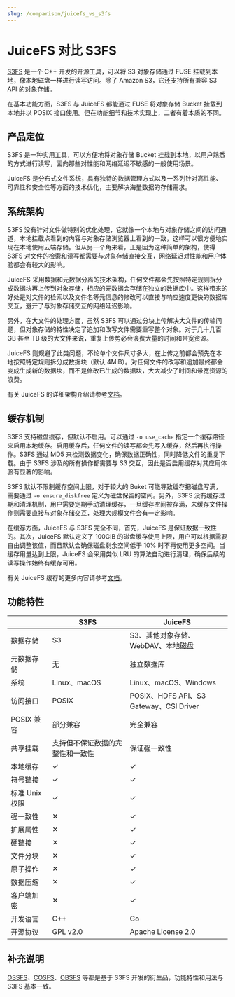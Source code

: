 ```yaml
---
slug: /comparison/juicefs_vs_s3fs
---
```


# JuiceFS 对比 S3FS

[S3FS](https://github.com/s3fs-fuse/s3fs-fuse) 是一个 C++ 开发的开源工具，可以将 S3 对象存储通过 FUSE 挂载到本地，像本地磁盘一样进行读写访问。除了 Amazon S3，它还支持所有兼容 S3 API 的对象存储。

在基本功能方面，S3FS 与 JuiceFS 都能通过 FUSE 将对象存储 Bucket 挂载到本地并以 POSIX 接口使用。但在功能细节和技术实现上，二者有着本质的不同。

## 产品定位

S3FS 是一种实用工具，可以方便地将对象存储 Bucket 挂载到本地，以用户熟悉的方式进行读写，面向那些对性能和网络延迟不敏感的一般使用场景。

JuiceFS 是分布式文件系统，具有独特的数据管理方式以及一系列针对高性能、可靠性和安全性等方面的技术优化，主要解决海量数据的存储需求。

## 系统架构

S3FS 没有针对文件做特别的优化处理，它就像一个本地与对象存储之间的访问通道，本地挂载点看到的内容与对象存储浏览器上看到的一致，这样可以很方便地实现在本地使用云端存储。但从另一个角来看，正是因为这种简单的架构，使得 S3FS 对文件的检索和读写都需要与对象存储直接交互，网络延迟对性能和用户体验都会有较大的影响。

JuiceFS 采用数据和元数据分离的技术架构，任何文件都会先按照特定规则拆分成数据块再上传到对象存储，相应的元数据会存储在独立的数据库中。这样带来的好处是对文件的检索以及文件名等元信息的修改可以直接与响应速度更快的数据库交互，避开了与对象存储交互的网络延迟影响。

另外，在大文件的处理方面，虽然 S3FS 可以通过分块上传解决大文件的传输问题，但对象存储的特性决定了追加和改写文件需要重写整个对象。对于几十几百 GB 甚至 TB 级的大文件来说，重复上传势必会浪费大量的时间和带宽资源。

JuiceFS 则规避了此类问题，不论单个文件尺寸多大，在上传之前都会预先在本地按照特定规则拆分成数据块（默认 4MiB）。对任何文件的改写和追加最终都会变成生成新的数据块，而不是修改已生成的数据块，大大减少了时间和带宽资源的浪费。

有关 JuiceFS 的详细架构介绍请参考[文档](../../introduction/architecture.md)。

## 缓存机制

S3FS 支持磁盘缓存，但默认不启用。可以通过 `-o use_cache` 指定一个缓存路径来启用本地缓存。启用缓存后，任何文件的读写都会先写入缓存，然后再执行操作。S3FS 通过 MD5 来检测数据变化，确保数据正确性，同时降低文件的重复下载。由于 S3FS 涉及的所有操作都需要与 S3 交互，因此是否启用缓存对其应用体验有显著的影响。

S3FS 默认不限制缓存空间上限，对于较大的 Buket 可能导致缓存把磁盘写满，需要通过 `-o ensure_diskfree` 定义为磁盘保留的空间。另外，S3FS 没有缓存过期和清理机制，用户需要定期手动清理缓存，一旦缓存空间被存满，未缓存文件操作则需要直接与对象存储交互，处理大规模文件会有一定影响。

在缓存方面，JuiceFS 与 S3FS 完全不同，首先，JuiceFS 是保证数据一致性的。其次，JuiceFS 默认定义了 100GiB 的磁盘缓存使用上限，用户可以根据需要自由调整该值，而且默认会确保磁盘剩余空间低于 10% 时不再使用更多空间。当缓存用量达到上限，JuiceFS 会采用类似 LRU 的算法自动进行清理，确保后续的读写操作始终有缓存可用。

有关 JuiceFS 缓存的更多内容请参考[文档](../../administration/cache_management.md)。

## 功能特性

|                | S3FS                             | JuiceFS                                 |
|----------------|----------------------------------|-----------------------------------------|
| 数据存储       | S3                               | S3、其他对象存储、WebDAV、本地磁盘      |
| 元数据存储     | 无                               | 独立数据库                              |
| 系统           | Linux、macOS                     | Linux、macOS、Windows                   |
| 访问接口       | POSIX                            | POSIX、HDFS API、S3 Gateway、CSI Driver |
| POSIX 兼容     | 部分兼容                         | 完全兼容                                |
| 共享挂载       | 支持但不保证数据的完整性和一致性 | 保证强一致性                            |
| 本地缓存       | ✓                                | ✓                                       |
| 符号链接       | ✓                                | ✓                                       |
| 标准 Unix 权限 | ✓                                | ✓                                       |
| 强一致性       | ✕                                | ✓                                       |
| 扩展属性       | ✕                                | ✓                                       |
| 硬链接         | ✕                                | ✓                                       |
| 文件分块       | ✕                                | ✓                                       |
| 原子操作       | ✕                                | ✓                                       |
| 数据压缩       | ✕                                | ✓                                       |
| 客户端加密     | ✕                                | ✓                                       |
| 开发语言       | C++                              | Go                                      |
| 开源协议       | GPL v2.0                         | Apache License 2.0                      |

## 补充说明

[OSSFS](https://github.com/aliyun/ossfs)、[COSFS](https://github.com/tencentyun/cosfs)、[OBSFS](https://github.com/huaweicloud/huaweicloud-obs-obsfs) 等都是基于 S3FS 开发的衍生品，功能特性和用法与 S3FS 基本一致。
